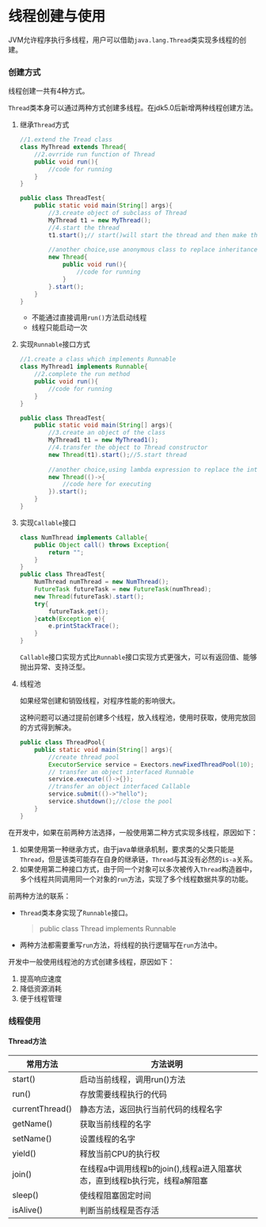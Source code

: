 # 线程创建与使用

JVM允许程序执行多线程，用户可以借助`java.lang.Thread`类实现多线程的创建。

### 创建方式

线程创建一共有4种方式。

`Thread`类本身可以通过两种方式创建多线程。在jdk5.0后新增两种线程创建方法。

1. 继承`Thread`方式

   ```java
   //1.extend the Tread class
   class MyThread extends Thread{
       //2.ovrride run function of Thread
       public void run(){
           //code for running
       }
   }
   
   public class ThreadTest{
       public static void main(String[] args){
           //3.create object of subclass of Thread
           MyThread t1 = new MyThread();
           //4.start the thread
           t1.start();// start()will start the thread and then make the thread execute the run()
           
           //another choice,use anonymous class to replace inheritance
           new Thread{
               public void run(){
                   //code for running
               }
           }.start();
       }
   }
   ```

   * 不能通过直接调用`run()`方法启动线程
   * 线程只能启动一次

2. 实现`Runnable`接口方式

   ```java
   //1.create a class which implements Runnable
   class MyThread1 implements Runnable{
       //2.complete the run method
       public void run(){
           //code for running
       }
   }
   
   public class ThreadTest{
       public static void main(String[] args){
           //3.create an object of the class
           MyThread1 t1 = new MyThread1();
           //4.transfer the object to Thread constructor
           new Thread(t1).start();//5.start thread
           
           //another choice,using lambda expression to replace the interface
           new Thread(()->{
               //code here for executing
           }).start();
       }
   }
   ```

3. 实现`Callable`接口

    ```java
    class NumThread implements Callable{
        public Object call() throws Exception{
            return "";
        }
    }
    public class ThreadTest{
        NumThread numThread = new NumThread();
        FutureTask futureTask = new FutureTask(numThread);
        new Thread(futureTask).start();
        try{
            futureTask.get();
        }catch(Exception e){
            e.printStackTrace();
        }
    }
    ```
    
    `Callable`接口实现方式比`Runnable`接口实现方式更强大，可以有返回值、能够抛出异常、支持泛型。
    
4. 线程池

    如果经常创建和销毁线程，对程序性能的影响很大。

    这种问题可以通过提前创建多个线程，放入线程池，使用时获取，使用完放回的方式得到解决。

    ```java
    public class ThreadPool{
        public static void main(String[] args){
            //create thread pool
            ExecutorService service = Exectors.newFixedThreadPool(10);
            // transfer an object interfaced Runnable
            service.execute(()->{});
            //transfer an object interfaced Callable
            service.submit(()->"hello");
            service.shutdown();//close the pool
        }
    }
    ```

在开发中，如果在前两种方法选择，一般使用第二种方式实现多线程，原因如下：

1. 如果使用第一种继承方式，由于java单继承机制，要求类的父类只能是`Thread`，但是该类可能存在自身的继承链，`Thread`与其没有必然的`is-a`关系。
2. 如果使用第二种接口方式，由于同一个对象可以多次被传入`Thread`构造器中，多个线程共同调用同一个对象的`run`方法，实现了多个线程数据共享的功能。

前两种方法的联系：

* `Thread`类本身实现了`Runnable`接口。

	> public class Thread implements Runnable

* 两种方法都需要重写`run`方法，将线程的执行逻辑写在`run`方法中。

开发中一般使用线程池的方式创建多线程，原因如下：

1. 提高响应速度
2. 降低资源消耗
3. 便于线程管理

### 线程使用

#### Thread方法

| 常用方法        | 方法说明                                                     |
| --------------- | ------------------------------------------------------------ |
| start()         | 启动当前线程，调用run()方法                                  |
| run()           | 存放需要线程执行的代码                                       |
| currentThread() | 静态方法，返回执行当前代码的线程名字                         |
| getName()       | 获取当前线程的名字                                           |
| setName()       | 设置线程的名字                                               |
| yield()         | 释放当前CPU的执行权                                          |
| join()          | 在线程a中调用线程b的join(),线程a进入阻塞状态，直到线程b执行完，线程a解阻塞 |
| sleep()         | 使线程阻塞固定时间                                           |
| isAlive()       | 判断当前线程是否存活                                         |

